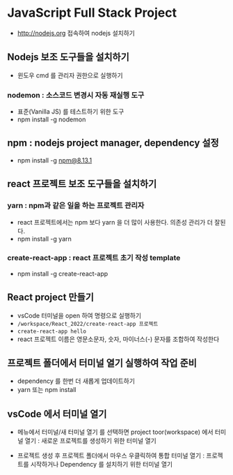 # JavaScript Full Stack Project
* http://nodejs.org 접속하여 nodejs 설치하기


## Nodejs 보조 도구들을 설치하기
* 윈도우 cmd 를 관리자 권한으로 실행하기

### nodemon : 소스코드 변경시 자동 재실행 도구
* 표준(Vanilla JS) 를 테스트하기 위한 도구
* npm install -g nodemon

## npm : nodejs project manager, dependency 설정
* npm install -g npm@8.13.1

## react 프로젝트 보조 도구들을 설치하기
### yarn : npm과 같은 일을 하는 프로젝트 관리자
* react 프로젝트에서는 npm 보다 yarn 을 더 많이 사용한다. 의존성 관리가 더 잘된다.
* npm install -g yarn

### create-react-app : react 프로젝트 초기 작성 template
* npm install -g create-react-app

## React project 만들기
* vsCode 터미널을 open 하여 명령으로 실행하기
* ```/workspace/React_2022/create-react-app 프로젝트 ```
* ```create-react-app hello```
* react 프로젝트 이름은 영문소문자, 숫자, 마이너스(-) 문자를 조합하여 작성한다

## 프로젝트 폴더에서 터미널 열기 실행하여 작업 준비
* dependency 를 한번 더 새롭게 업데이트하기
* yarn 또는 npm install

## vsCode 에서 터미널 열기
* 메뉴에서 터미널/새 터미널 열기 를 선택하면 project toor(workspace) 에서 터미널 열기 : 새로운 프로젝트를 생성하기 위한 터미널 열기

* 프로젝트 생성 후 프로젝트 폴더에서 마우스 우클릭하여 통합 터미널 열기 : 프로젝트를 시작하거나 Dependency 를 설치하기 위한 터미널 열기

